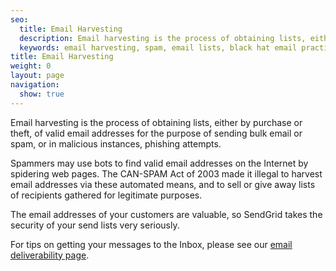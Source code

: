 ```yaml
---
seo:
  title: Email Harvesting
  description: Email harvesting is the process of obtaining lists, either by purchase or theft, of valid email addresses for the purpose of sending bulk email or spam
  keywords: email harvesting, spam, email lists, black hat email practices
title: Email Harvesting
weight: 0
layout: page
navigation:
  show: true
---
```



Email harvesting is the process of obtaining lists, either by purchase or theft, of valid email addresses for the purpose of sending bulk email or spam, or in malicious instances, phishing attempts.

Spammers may use bots to find valid email addresses on the Internet by spidering web pages.  The CAN-SPAM Act of 2003 made it illegal to harvest email addresses via these automated means, and to sell or give away lists of recipients gathered for legitimate purposes.  

The email addresses of your customers are valuable, so SendGrid takes the security of your send lists very seriously.  

For tips on getting your messages to the Inbox, please see our [email deliverability page]({{root_url}}/User_Guide/Email_Deliverability/index.html).
